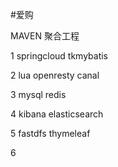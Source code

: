 #爱购

MAVEN 聚合工程

1 springcloud tkmybatis

2 lua openresty canal

3 mysql redis 

4 kibana  elasticsearch

5 fastdfs thymeleaf

6 